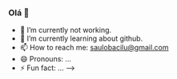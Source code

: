 ### Olá 👋

- 🔭 I’m currently not working.
- 🌱 I’m currently learning about github.
- 📫 How to reach me: saulobacilu@gmail.com
- 😄 Pronouns: ...
- ⚡ Fun fact: ...
-->
